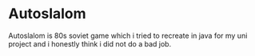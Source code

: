# Autoslalom
Autoslalom is 80s soviet game which i tried to recreate in java for my uni project and i honestly think i did not do a bad job.
